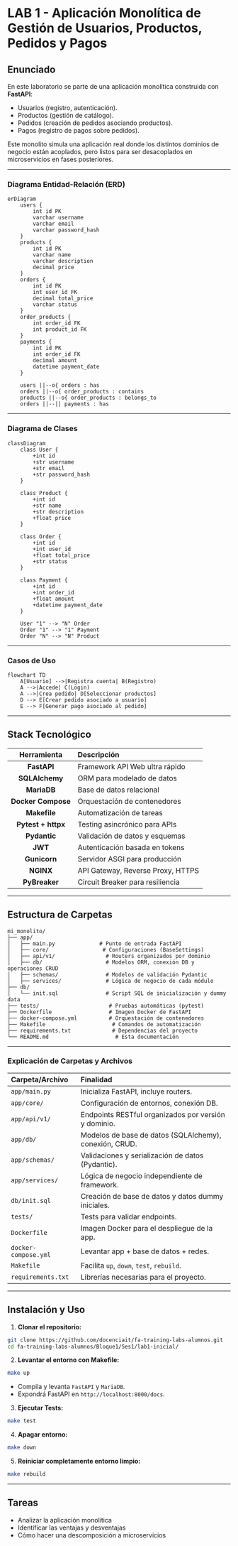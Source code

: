 
# LAB 1 - Aplicación Monolítica de Gestión de Usuarios, Productos, Pedidos y Pagos


## Enunciado

En este laboratorio se parte de una aplicación monolítica construida con **FastAPI**:

- Usuarios (registro, autenticación).
- Productos (gestión de catálogo).
- Pedidos (creación de pedidos asociando productos).
- Pagos (registro de pagos sobre pedidos).

Este monolito simula una aplicación real donde los distintos dominios de negocio están acoplados, pero listos para ser desacoplados en microservicios en fases posteriores.

---

### Diagrama Entidad-Relación (ERD)

```mermaid
erDiagram
    users {
        int id PK
        varchar username
        varchar email
        varchar password_hash
    }
    products {
        int id PK
        varchar name
        varchar description
        decimal price
    }
    orders {
        int id PK
        int user_id FK
        decimal total_price
        varchar status
    }
    order_products {
        int order_id FK
        int product_id FK
    }
    payments {
        int id PK
        int order_id FK
        decimal amount
        datetime payment_date
    }

    users ||--o{ orders : has
    orders ||--o{ order_products : contains
    products ||--o{ order_products : belongs_to
    orders ||--|| payments : has
```

---

### Diagrama de Clases

```mermaid
classDiagram
    class User {
        +int id
        +str username
        +str email
        +str password_hash
    }

    class Product {
        +int id
        +str name
        +str description
        +float price
    }

    class Order {
        +int id
        +int user_id
        +float total_price
        +str status
    }

    class Payment {
        +int id
        +int order_id
        +float amount
        +datetime payment_date
    }

    User "1" --> "N" Order
    Order "1" --> "1" Payment
    Order "N" --> "N" Product
```

---

###  Casos de Uso

```mermaid
flowchart TD
    A[Usuario] -->|Registra cuenta| B(Registro)
    A -->|Accede| C(Login)
    A -->|Crea pedido| D[Seleccionar productos]
    D --> E[Crear pedido asociado a usuario]
    E --> F[Generar pago asociado al pedido]
```

---

##  Stack Tecnológico 

|     Herramienta    | Descripción                       |
| :----------------: | :-------------------------------- |
|     **FastAPI**    | Framework API Web ultra rápido    |
|   **SQLAlchemy**   | ORM para modelado de datos        |
|     **MariaDB**    | Base de datos relacional          |
| **Docker Compose** | Orquestación de contenedores      |
|    **Makefile**    | Automatización de tareas          |
| **Pytest + httpx** | Testing asincrónico para APIs     |
|    **Pydantic**    | Validación de datos y esquemas    |
|       **JWT**      | Autenticación basada en tokens    |
|    **Gunicorn**    | Servidor ASGI para producción     |
|      **NGINX**     | API Gateway, Reverse Proxy, HTTPS |
|    **PyBreaker**   | Circuit Breaker para resiliencia  |

---

## Estructura de Carpetas

```
mi_monolito/
├── app/
│   ├── main.py              # Punto de entrada FastAPI
│   ├── core/                 # Configuraciones (BaseSettings)
│   ├── api/v1/                # Routers organizados por dominio
│   ├── db/                    # Modelos ORM, conexión DB y operaciones CRUD
│   ├── schemas/               # Modelos de validación Pydantic
│   ├── services/              # Lógica de negocio de cada módulo
├── db/
│   └── init.sql               # Script SQL de inicialización y dummy data
├── tests/                      # Pruebas automáticas (pytest)
├── Dockerfile                  # Imagen Docker de FastAPI
├── docker-compose.yml          # Orquestación de contenedores
├── Makefile                     # Comandos de automatización
├── requirements.txt             # Dependencias del proyecto
└── README.md                     # Esta documentación
```

---

### Explicación de Carpetas y Archivos

| Carpeta/Archivo      | Finalidad                                              |
| :------------------- | :----------------------------------------------------- |
| `app/main.py`        | Inicializa FastAPI, incluye routers.                   |
| `app/core/`          | Configuración de entornos, conexión DB.                |
| `app/api/v1/`        | Endpoints RESTful organizados por versión y dominio.   |
| `app/db/`            | Modelos de base de datos (SQLAlchemy), conexión, CRUD. |
| `app/schemas/`       | Validaciones y serialización de datos (Pydantic).      |
| `app/services/`      | Lógica de negocio independiente de framework.          |
| `db/init.sql`        | Creación de base de datos y datos dummy iniciales.     |
| `tests/`             | Tests para validar endpoints.                          |
| `Dockerfile`         | Imagen Docker para el despliegue de la app.            |
| `docker-compose.yml` | Levantar app + base de datos + redes.                  |
| `Makefile`           | Facilita `up`, `down`, `test`, `rebuild`.              |
| `requirements.txt`   | Librerías necesarias para el proyecto.                 |

---

## Instalación y Uso

1. **Clonar el repositorio:**

```bash
git clone https://github.com/docenciait/fa-training-labs-alumnos.git
cd fa-training-labs-alumnos/Bloque1/Ses1/lab1-inicial/
```

2. **Levantar el entorno con Makefile:**

```bash
make up
```

* Compila y levanta `FastAPI` y `MariaDB`.
* Expondrá FastAPI en `http://localhost:8000/docs`.

3. **Ejecutar Tests:**

```bash
make test
```

4. **Apagar entorno:**

```bash
make down
```

5. **Reiniciar completamente entorno limpio:**

```bash
make rebuild
```

---

## Tareas

- Analizar la aplicación monolítica
- Identificar las ventajas y desventajas
- Cómo hacer una descomposición a microservicios
